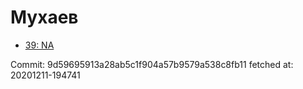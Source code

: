 # Мухаев
- [39: NA](39.md)

Commit: 9d59695913a28ab5c1f904a57b9579a538c8fb11
 fetched at: 20201211-194741
